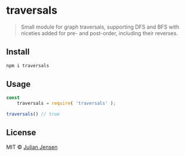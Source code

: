 # traversals

> Small module for graph traversals, supporting DFS and BFS with niceties added for pre- and post-order, including their reverses.


## Install

```sh
npm i traversals
```

## Usage

```js
const 
    traversals = require( 'traversals' );

traversals() // true
```

## License

MIT © [Julian Jensen](https://github.com/julianjensen/traversals)

